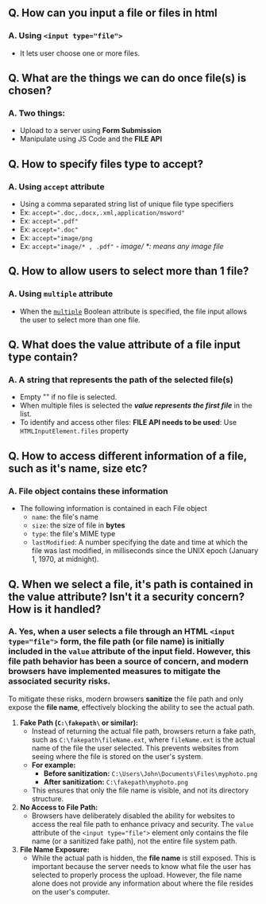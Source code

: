 ## Q. How can you input a file or files in html
### A. Using `<input type="file">`
- It lets user choose one or more files.

## Q. What are the things we can do once file(s) is chosen?
### A. Two things:
- Upload to a server using **Form Submission**
- Manipulate using JS Code and the **FILE API**

## Q. How to specify files type to accept?
### A. Using `accept` attribute
- Using a comma separated string list of unique file type specifiers
- Ex: `accept=".doc,.docx,.xml,application/msword"`
- Ex: `accept=".pdf"`
- Ex: `accept=".doc"`
- Ex: `accept="image/png` 
- Ex: `accept="image/* , .pdf"` - _image/ *: means any image file_
## Q. How to allow users to select more than 1 file?
### A. Using `multiple` attribute
- When the [`multiple`](https://developer.mozilla.org/en-US/docs/Web/HTML/Attributes/multiple) Boolean attribute is specified, the file input allows the user to select more than one file.
## Q. What does the value attribute of a file input type contain?
### A. A string that represents the path of the selected file(s)
- Empty "" if no file is selected.
- When multiple files is selected the ***value represents the first file*** in the list.
- To identify and access other files: **FILE API needs to be used**: Use `HTMLInputElement.files` property

## Q. How to access different information of a file, such as it's name, size etc?
### A. File object contains these information
- The following information is contained in each File object
	- `name`: the file's name
	- `size`: the size of file in **bytes**
	- `type`: the file's MIME type
	- `lastModified`: A number specifying the date and time at which the file was last modified, in milliseconds since the UNIX epoch (January 1, 1970, at midnight).
## Q. When we select a file, it's path is contained in the value attribute? Isn't it a security concern? How is it handled?
### A. Yes, when a user selects a file through an HTML `<input type="file">` form, the file path (or file name) is initially included in the `value` attribute of the input field. However, this **file path** behavior has been a source of concern, and modern browsers have implemented measures to mitigate the associated security risks.

To mitigate these risks, modern browsers **sanitize** the file path and only expose the **file name**, effectively blocking the ability to see the actual path.
1. **Fake Path (`C:\fakepath\` or similar):**
    - Instead of returning the actual file path, browsers return a fake path, such as `C:\fakepath\fileName.ext`, where `fileName.ext` is the actual name of the file the user selected. This prevents websites from seeing where the file is stored on the user's system.
    - **For example:**
        - **Before sanitization:** `C:\Users\John\Documents\Files\myphoto.png`
        - **After sanitization:** `C:\fakepath\myphoto.png`
    - This ensures that only the file name is visible, and not its directory structure.
2. **No Access to File Path:**
    - Browsers have deliberately disabled the ability for websites to access the real file path to enhance privacy and security. The `value` attribute of the `<input type="file">` element only contains the file name (or a sanitized fake path), not the entire file system path.
3. **File Name Exposure:**
    - While the actual path is hidden, the **file name** is still exposed. This is important because the server needs to know what file the user has selected to properly process the upload. However, the file name alone does not provide any information about where the file resides on the user's computer.

